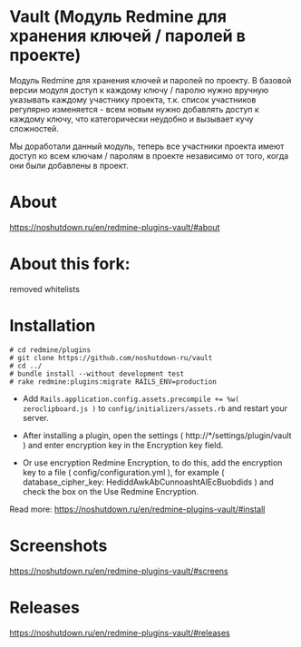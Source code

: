 # Vault (Модуль Redmine для хранения ключей / паролей в проекте)

Модуль Redmine для хранения ключей и паролей по проекту.
В базовой версии модуля доступ к каждому ключу / паролю нужно вручную указывать каждому участнику проекта, т.к. список участников регулярно изменяется - всем новым нужно добавлять доступ к каждому ключу, что категорически неудобно и вызывает кучу сложностей.

Мы доработали данный модуль, теперь все участники проекта имеют доступ ко всем ключам / паролям в проекте независимо от того, когда они были добавлены в проект.

# About

https://noshutdown.ru/en/redmine-plugins-vault/#about

# About this fork:

removed whitelists

# Installation

```
# cd redmine/plugins 
# git clone https://github.com/noshutdown-ru/vault
# cd ../
# bundle install --without development test
# rake redmine:plugins:migrate RAILS_ENV=production
```


* Add `Rails.application.config.assets.precompile += %w( zeroclipboard.js )` 
to `config/initializers/assets.rb` and restart your server.

* After installing a plugin, open the settings ( http://*/settings/plugin/vault ) 
and enter encryption key in the Encryption key field.

* Or use encryption Redmine Encryption, to do this, 
add the encryption key to a file ( config/configuration.yml ), for example ( database_cipher_key: HediddAwkAbCunnoashtAlEcBuobdids ) and check the box on the Use Redmine Encryption.

Read more: https://noshutdown.ru/en/redmine-plugins-vault/#install

# Screenshots

https://noshutdown.ru/en/redmine-plugins-vault/#screens

# Releases

https://noshutdown.ru/en/redmine-plugins-vault/#releases
